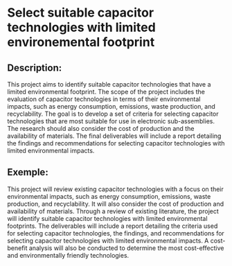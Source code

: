 # Select suitable capacitor technologies with limited environemental footprint

## Description:
This project aims to identify suitable capacitor technologies that have a limited environmental footprint. The scope of the project includes the evaluation of capacitor technologies in terms of their environmental impacts, such as energy consumption, emissions, waste production, and recyclability. The goal is to develop a set of criteria for selecting capacitor technologies that are most suitable for use in electronic sub-assemblies. The research should also consider the cost of production and the availability of materials. The final deliverables will include a report detailing the findings and recommendations for selecting capacitor technologies with limited environmental impacts.

## Exemple:
This project will review existing capacitor technologies with a focus on their environmental impacts, such as energy consumption, emissions, waste production, and recyclability. It will also consider the cost of production and availability of materials. Through a review of existing literature, the project will identify suitable capacitor technologies with limited environmental footprints. The deliverables will include a report detailing the criteria used for selecting capacitor technologies, the findings, and recommendations for selecting capacitor technologies with limited environmental impacts. A cost-benefit analysis will also be conducted to determine the most cost-effective and environmentally friendly technologies.